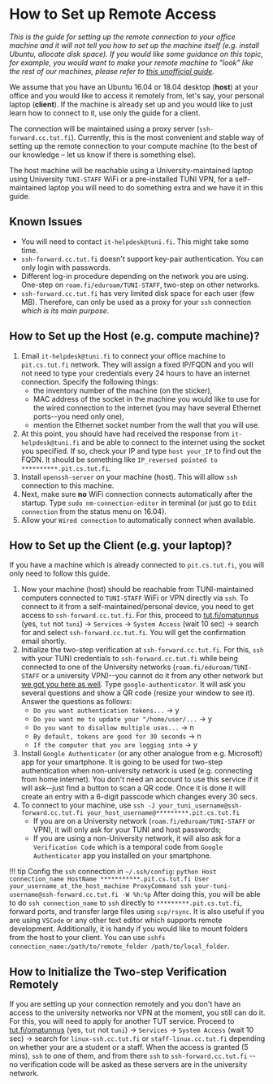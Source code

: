 # How to Set up Remote Access

_This is the guide for setting up the remote connection to your office machine and it will not tell you how to set up the machine itself (e.g. install Ubuntu, allocate disk space). If you would like some guidance on this topic, for example, you would want to make your remote machine to "look" like the rest of our machines, please refer to [this unofficial guide](https://github.com/v-iashin/TuniSurvivalKit/blob/master/how_to_setup_a_desktop.md)._

We assume that you have an Ubuntu 16.04 or 18.04 desktop (**host**) at your office and you would like to access it remotely from, let's say, your personal laptop (**client**). If the machine is already set up and you would like to just learn how to connect to it, use only the guide for a client.

The connection will be maintained using a proxy server (`ssh-forward.cc.tut.fi`). Currently, this is the most convenient and stable way of setting up the remote connection to your compute machine (to the best of our knowledge – let us know if there is something else).

The host machine will be reachable using a University-maintained laptop using University `TUNI-STAFF` WiFi or a pre-installed TUNI VPN, for a self-maintained laptop you will need to do something extra and we have it in this guide.

## Known Issues

- You will need to contact `it-helpdesk@tuni.fi`. This might take some time.
- `ssh-forward.cc.tut.fi` doesn't support key-pair authentication. You can only login with passwords.
- Different log-in procedure depending on the network you are using. One-step on `roam.fi/eduroam/TUNI-STAFF`, two-step on other networks.
- `ssh-forward.cc.tut.fi` has very limited disk space for each user (few MB). Therefore, can only be used as a proxy for your `ssh` connection *which is its main purpose*.

## How to Set up the **Host** (e.g. compute machine)?
1. Email `it-helpdesk@tuni.fi` to connect your office machine to `pit.cs.tut.fi` network. They will assign a fixed IP/FQDN and you will not need to type your credentials every 24 hours to have an internet connection. Specify the following things:
    - the inventory number of the machine (on the sticker),
    - MAC address of the socket in the machine you would like to use for the wired connection to the internet (you may have several Ethernet ports--you need only one),
    - mention the Ethernet socket number from the wall that you will use.
2. At this point, you should have had received the response from `it-helpdesk@tuni.fi` and be able to connect to the internet using the socket you specified. If so, check your IP and type `host your_IP` to find out the FQDN. It should be something like `IP_reversed pointed to **********.pit.cs.tut.fi`.
3. Install `openssh-server` on your machine (host). This will allow `ssh` connection to this machine.
4. Next, make sure **no** WiFi connection connects automatically after the startup.  Type `sudo nm-connection-editor` in terminal (or just go to `Edit connection` from the status menu on 16.04).
5. Allow your `Wired connection` to automatically connect when available.

## How to Set up the **Client** (e.g. your laptop)?
If you have a machine which is already connected to `pit.cs.tut.fi`, you will only need to follow this guide.

1. Now your machine (host) should be reachable from TUNI-maintained computers connected to `TUNI-STAFF` WiFi or VPN directly via `ssh`. To connect to it from a self-maintained/personal device, you need to get access to `ssh-forward.cc.tut.fi`. For this, proceed to [tut.fi/omatunnus](https://www.tut.fi/omatunnus) (yes, `tut` not `tuni`) -> `Services` -> `System Access` (wait 10 sec) -> search for and select `ssh-forward.cc.tut.fi`. You will get the confirmation email shortly.
2. Initialize the two-step verification at `ssh-forward.cc.tut.fi`. For this, `ssh` with your TUNI credentials to `ssh-forward.cc.tut.fi` while being connected to one of the University networks (`roam.fi/eduroam/TUNI-STAFF` or a university VPN)--you cannot do it from any other network but [we got you here as well](#how-to-initialize-the-two-step-verification-remotely). Type `google-authenticator`. It will ask you several questions and show a QR code (resize your window to see it). Answer the questions as follows:
    - `Do you want authentication tokens...` -> y
    - `Do you want me to update your "/home/user/...` -> y
    - `Do you want to disallow multiple uses...` -> n
    - `By default, tokens are good for 30 seconds` -> n
    - `If the computer that you are logging into` -> y
8. Install `Google Authenticator` (or any other analogue from e.g. Microsoft) app for your smartphone. It is going to be used for two-step authentication when non-university network is used (e.g. connecting from home internet). You don't need an account to use this service if it will ask--just find a button to scan a QR code. Once it is done it will create an entry with a 6-digit passcode which changes every 30 secs.
9.  To connect to your machine, use `ssh -J your_tuni_username@ssh-forward.cc.tut.fi your_host_username@*********.pit.cs.tut.fi`
    - If you are on a University network (`roam.fi/eduroam/TUNI-STAFF` or VPN), it will only ask for your TUNI and host passwords;
    - If you are using a non-University network, it will also ask for a `Verification Code` which is a temporal code from `Google Authenticator` app you installed on your smartphone.


!!! tip
    Config the `ssh` connection in `~/.ssh/config`:
    ``` python
    Host connection_name
      HostName ***********.pit.cs.tut.fi
      User your_username_at_the_host_machine
      ProxyCommand ssh your-tuni-username@ssh-forward.cc.tut.fi -W %h:%p
    ```
    After doing this, you will be able to do `ssh connection_name` to `ssh` directly to `*********.pit.cs.tut.fi`, forward ports, and transfer large files using `scp/rsync`. It is also useful if you are using `VSCode` or any other text editor which supports remote development. Additionally, it is handy if you would like to mount folders from the host to your client. You can use `sshfs connection_name:/path/to/remote_folder /path/to/local_folder`.


## How to Initialize the Two-step Verification Remotely
If you are setting up your connection remotely and you don't have an access to the university networks nor VPN at the moment, you still can do it. For this, you will need to apply for another TUT service. Proceed to [tut.fi/omatunnus](https://www.tut.fi/omatunnus) (yes, `tut` not `tuni`) -> `Services` -> `System Access` (wait 10 sec) -> search for `linux-ssh.cc.tut.fi` or `staff-linux.cc.tut.fi` depending on whether your are a student or a staff. When the access is granted (5 mins), `ssh` to one of them, and from there `ssh` to `ssh-forward.cc.tut.fi` -- no verification code will be asked as these servers are in the university network.
